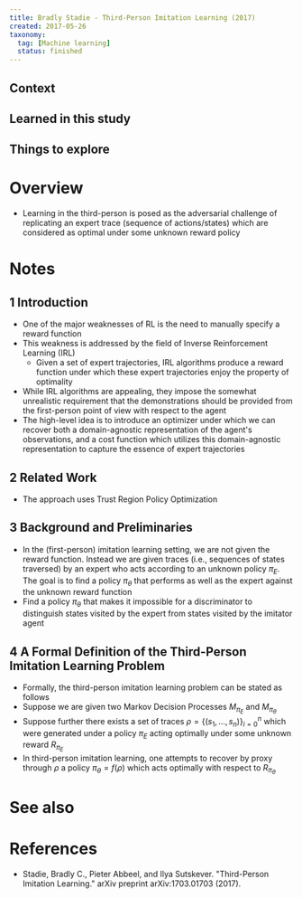 ```yaml
---
title: Bradly Stadie - Third-Person Imitation Learning (2017)
created: 2017-05-26
taxonomy:
  tag: [Machine learning]
  status: finished
---
```


## Context

## Learned in this study

## Things to explore

# Overview
* Learning in the third-person is posed as the adversarial challenge of replicating an expert trace (sequence of actions/states) which are considered as optimal under some unknown reward policy

# Notes
## 1 Introduction
* One of the major weaknesses of RL is the need to manually specify a reward function
* This weakness is addressed by the field of Inverse Reinforcement Learning (IRL)
	* Given a set of expert trajectories, IRL algorithms produce a reward function under which these expert trajectories enjoy the property of optimality
* While IRL algorithms are appealing, they impose the somewhat unrealistic requirement that the demonstrations should be provided from the first-person point of view with respect to the agent
* The high-level idea is to introduce an optimizer under which we can recover both a domain-agnostic representation of the agent's observations, and a cost function which utilizes this domain-agnostic representation to capture the essence of expert trajectories

## 2 Related Work
* The approach uses Trust Region Policy Optimization

## 3 Background and Preliminaries
* In the (first-person) imitation learning setting, we are not given the reward function. Instead we are given traces (i.e., sequences of states traversed) by an expert who acts according to an unknown policy $\pi_E$. The goal is to find a policy $\pi_\theta$ that performs as well as the expert against the unknown reward function
* Find a policy $\pi_\theta$ that makes it impossible for a discriminator to distinguish states visited by the expert from states visited by the imitator agent

## 4 A Formal Definition of the Third-Person Imitation Learning Problem
* Formally, the third-person imitation learning problem can be stated as follows
* Suppose we are given two Markov Decision Processes $M_{\pi_E}$ and $M_{\pi_\theta}$
* Suppose further there exists a set of traces $\rho = \{(s_1, \dots, s_n)\}_{i=0}^n$ which were generated under a policy $\pi_E$ acting optimally under some unknown reward $R_{\pi_E}$
* In third-person imitation learning, one attempts to recover by proxy through $\rho$ a policy $\pi_\theta = f(\rho)$ which acts optimally with respect to $R_{\pi_\theta}$

# See also

# References
* Stadie, Bradly C., Pieter Abbeel, and Ilya Sutskever. "Third-Person Imitation Learning." arXiv preprint arXiv:1703.01703 (2017).
